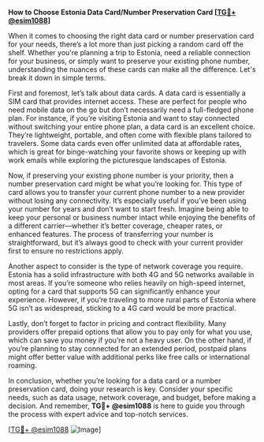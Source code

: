 **How to Choose Estonia Data Card/Number Preservation Card [[TG💪+ @esim1088](https://t.me/s/esim1088)]**

When it comes to choosing the right data card or number preservation card for your needs, there’s a lot more than just picking a random card off the shelf. Whether you're planning a trip to Estonia, need a reliable connection for your business, or simply want to preserve your existing phone number, understanding the nuances of these cards can make all the difference. Let's break it down in simple terms.

First and foremost, let’s talk about data cards. A data card is essentially a SIM card that provides internet access. These are perfect for people who need mobile data on the go but don’t necessarily need a full-fledged phone plan. For instance, if you’re visiting Estonia and want to stay connected without switching your entire phone plan, a data card is an excellent choice. They’re lightweight, portable, and often come with flexible plans tailored to travelers. Some data cards even offer unlimited data at affordable rates, which is great for binge-watching your favorite shows or keeping up with work emails while exploring the picturesque landscapes of Estonia.

Now, if preserving your existing phone number is your priority, then a number preservation card might be what you’re looking for. This type of card allows you to transfer your current phone number to a new provider without losing any connectivity. It’s especially useful if you’ve been using your number for years and don’t want to start fresh. Imagine being able to keep your personal or business number intact while enjoying the benefits of a different carrier—whether it’s better coverage, cheaper rates, or enhanced features. The process of transferring your number is straightforward, but it’s always good to check with your current provider first to ensure no restrictions apply.

Another aspect to consider is the type of network coverage you require. Estonia has a solid infrastructure with both 4G and 5G networks available in most areas. If you’re someone who relies heavily on high-speed internet, opting for a card that supports 5G can significantly enhance your experience. However, if you’re traveling to more rural parts of Estonia where 5G isn’t as widespread, sticking to a 4G card would be more practical.

Lastly, don’t forget to factor in pricing and contract flexibility. Many providers offer prepaid options that allow you to pay only for what you use, which can save you money if you’re not a heavy user. On the other hand, if you’re planning to stay connected for an extended period, postpaid plans might offer better value with additional perks like free calls or international roaming.

In conclusion, whether you’re looking for a data card or a number preservation card, doing your research is key. Consider your specific needs, such as data usage, network coverage, and budget, before making a decision. And remember, **TG💪+ @esim1088** is here to guide you through the process with expert advice and top-notch services. 

[[TG💪+ @esim1088](https://t.me/s/esim1088) ![Image](https://i.postimg.cc/Y0z9fWf4/image.png)]
